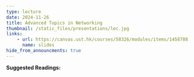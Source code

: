 ```yaml
---
type: lecture
date: 2024-11-26
title: Advanced Topics in Networking
thumbnail: /static_files/presentations/lec.jpg
links: 
    - url: https://canvas.ust.hk/courses/58326/modules/items/1458708
      name: slides
hide_from_announcments: true
---
```

**Suggested Readings:**

